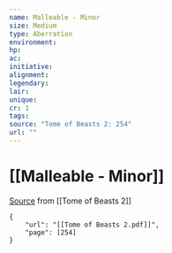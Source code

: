 ```yaml
---
name: Malleable - Minor
size: Medium
type: Aberration
environment: 
hp: 
ac: 
initiative: 
alignment: 
legendary: 
lair: 
unique: 
cr: 1
tags: 
source: "Tome of Beasts 2: 254"
url: ""
---
```

# [[Malleable - Minor]]

[Source](zotero://open-pdf/library/items/9UQIAB6R?page=254) from [[Tome of Beasts 2]]

```pdf
{
	"url": "[[Tome of Beasts 2.pdf]]",
	"page": [254]
}
```


